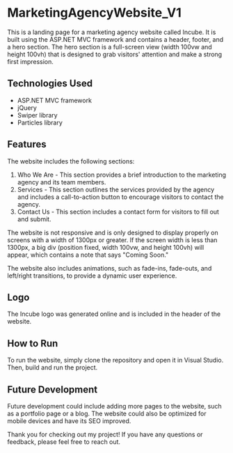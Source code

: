 # MarketingAgencyWebsite_V1

This is a landing page for a marketing agency website called Incube. It is built using the ASP.NET MVC framework and contains a header, footer, and a hero section. The hero section is a full-screen view (width 100vw and height 100vh) that is designed to grab visitors' attention and make a strong first impression.

## Technologies Used

- ASP.NET MVC framework
- jQuery
- Swiper library
- Particles library

## Features

The website includes the following sections:

1. Who We Are - This section provides a brief introduction to the marketing agency and its team members.
2. Services - This section outlines the services provided by the agency and includes a call-to-action button to encourage visitors to contact the agency.
3. Contact Us - This section includes a contact form for visitors to fill out and submit.

The website  is not responsive and is only designed to display properly on screens with a width of 1300px or greater. If the screen width is less than 1300px, a big div (position fixed, width 100vw, and height 100vh) will appear, which contains a note that says "Coming Soon."

The website also includes animations, such as fade-ins, fade-outs, and left/right transitions, to provide a dynamic user experience.

## Logo

The Incube logo was generated online and is included in the header of the website.

## How to Run

To run the website, simply clone the repository and open it in Visual Studio. Then, build and run the project.

## Future Development

Future development could include adding more pages to the website, such as a portfolio page or a blog. The website could also be optimized for mobile devices and have its SEO improved.

Thank you for checking out my project! If you have any questions or feedback, please feel free to reach out.
